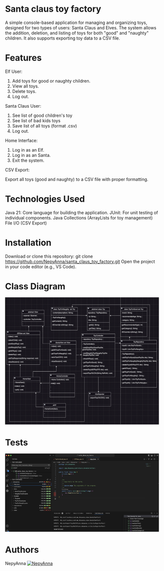 # Santa claus toy factory

A simple console-based application for managing and organizing toys, designed for two types of users: Santa Claus and Elves. The system allows the addition, deletion, and listing of toys for both "good" and "naughty" children. It also supports exporting toy data to a CSV file.

# Features

Elf User:

1. Add toys for good or naughty children.
2. View all toys.
3. Delete toys.
4. Log out.

Santa Claus User:

1. See list of good children's toy
2. See list of bad kids toys
3. Save list of all toys (format .csv)
4. Log out.

Home Interface:

1. Log in as an Elf.
2. Log in as an Santa.
3. Exit the system.

CSV Export:

Export all toys (good and naughty) to a CSV file with proper formatting.

# Technologies Used

Java 21: Core language for building the application.
JUnit: For unit testing of individual components.
Java Collections (ArrayLists for toy management)
File I/O (CSV Export)

# Installation

Download or clone this repository: git clone https://github.com/NepyAnna/santa_claus_toy_factory.git
Open the project in your code editor (e.g., VS Code).

# Class Diagram

![Diagram](images/class_diagram.png)

# Tests

![Test Coverage Screenshot](images/screen_tests.png)

# Authors

NepyAnna [![NepyAnna](https://img.icons8.com/ios-glyphs/30/000000/github.png)](https://github.com/NepyAnna)
